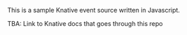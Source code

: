 This is a sample Knative event source written in Javascript.

TBA: Link to Knative docs that goes through this repo

